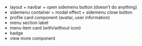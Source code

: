 - layout + navbar + open sidemenu button (doesn't do anything)
- sidemenu container + modal effect + sidemenu close button
- profile card component (avatar, user information)
- menu section label
- menu item card (with/without icon)
- badge
- view more component
